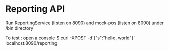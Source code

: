# Reporting API

Run ReportingService (listen on 8090) and mock-pos (listen on 8090) under /bin directory

To test : open a console $ curl -XPOST -d'{"s":"hello, world"}' localhost:8090/reporting
